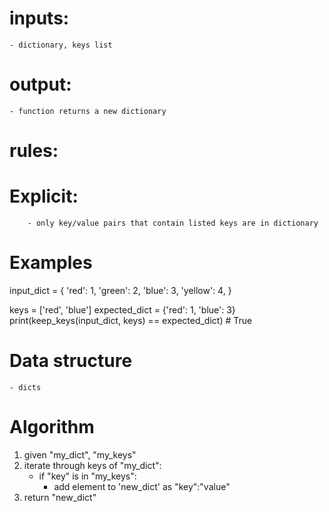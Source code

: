 # inputs:
    - dictionary, keys list

# output:
    - function returns a new dictionary

# rules:
#   Explicit:
        - only key/value pairs that contain listed keys are in dictionary

# Examples

input_dict = {
    'red': 1,
    'green': 2,
    'blue': 3,
    'yellow': 4,
}

keys = ['red', 'blue']
expected_dict = {'red': 1, 'blue': 3}
print(keep_keys(input_dict, keys) == expected_dict) # True

# Data structure
    - dicts

# Algorithm
1. given "my_dict", "my_keys"
1. iterate through keys of "my_dict":
    - if "key" is in "my_keys":
        - add element to 'new_dict' as "key":"value"
3. return "new_dict"